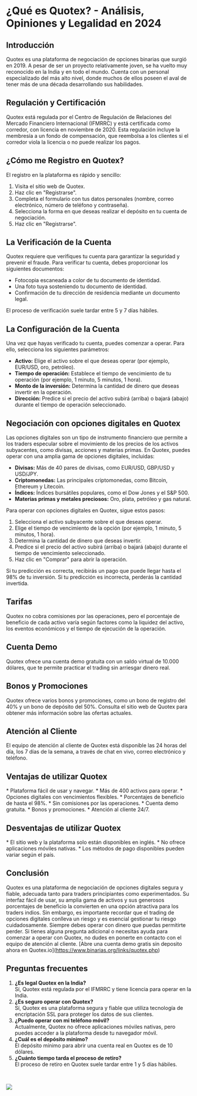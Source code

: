 # ¿Qué es Quotex? - Análisis, Opiniones y Legalidad en 2024

## Introducción

Quotex es una plataforma de negociación de opciones binarias que surgió
en 2019. A pesar de ser un proyecto relativamente joven, se ha vuelto
muy reconocido en la India y en todo el mundo. Cuenta con un personal
especializado del más alto nivel, donde muchos de ellos poseen el aval
de tener más de una década desarrollando sus habilidades.

## Regulación y Certificación

Quotex está regulada por el Centro de Regulación de Relaciones del
Mercado Financiero Internacional (IFMRRC) y está certificada como
corredor, con licencia en noviembre de 2020. Esta regulación incluye la
membresía a un fondo de compensación, que reembolsa a los clientes si el
corredor viola la licencia o no puede realizar los pagos.

## ¿Cómo me Registro en Quotex?

El registro en la plataforma es rápido y sencillo:

1.  Visita el sitio web de Quotex.
2.  Haz clic en "Registrarse".
3.  Completa el formulario con tus datos personales (nombre, correo
    electrónico, número de teléfono y contraseña).
4.  Selecciona la forma en que deseas realizar el depósito en tu cuenta
    de negociación.
5.  Haz clic en "Registrarse".

## La Verificación de la Cuenta

Quotex requiere que verifiques tu cuenta para garantizar la seguridad y
prevenir el fraude. Para verificar tu cuenta, debes proporcionar los
siguientes documentos:

-   Fotocopia escaneada a color de tu documento de identidad.
-   Una foto tuya sosteniendo tu documento de identidad.
-   Confirmación de tu dirección de residencia mediante un documento
    legal.

El proceso de verificación suele tardar entre 5 y 7 días hábiles.

## La Configuración de la Cuenta

Una vez que hayas verificado tu cuenta, puedes comenzar a operar. Para
ello, selecciona los siguientes parámetros:

-   **Activo:** Elige el activo sobre el que deseas operar (por ejemplo,
    EUR/USD, oro, petróleo).
-   **Tiempo de operación:** Establece el tiempo de vencimiento de tu
    operación (por ejemplo, 1 minuto, 5 minutos, 1 hora).
-   **Monto de la inversión:** Determina la cantidad de dinero que
    deseas invertir en la operación.
-   **Dirección:** Predice si el precio del activo subirá (arriba) o
    bajará (abajo) durante el tiempo de operación seleccionado.

## Negociación con opciones digitales en Quotex

Las opciones digitales son un tipo de instrumento financiero que permite
a los traders especular sobre el movimiento de los precios de los
activos subyacentes, como divisas, acciones y materias primas. En
Quotex, puedes operar con una amplia gama de opciones digitales,
incluidas:

-   **Divisas:** Más de 40 pares de divisas, como EUR/USD, GBP/USD y
    USD/JPY.
-   **Criptomonedas:** Las principales criptomonedas, como Bitcoin,
    Ethereum y Litecoin.
-   **Índices:** Índices bursátiles populares, como el Dow Jones y el
    S&P 500.
-   **Materias primas y metales preciosos:** Oro, plata, petróleo y gas
    natural.

Para operar con opciones digitales en Quotex, sigue estos pasos:

1.  Selecciona el activo subyacente sobre el que deseas operar.
2.  Elige el tiempo de vencimiento de la opción (por ejemplo, 1 minuto,
    5 minutos, 1 hora).
3.  Determina la cantidad de dinero que deseas invertir.
4.  Predice si el precio del activo subirá (arriba) o bajará (abajo)
    durante el tiempo de vencimiento seleccionado.
5.  Haz clic en "Comprar" para abrir la operación.

Si tu predicción es correcta, recibirás un pago que puede llegar hasta
el 98% de tu inversión. Si tu predicción es incorrecta, perderás la
cantidad invertida.

## Tarifas

Quotex no cobra comisiones por las operaciones, pero el porcentaje de
beneficio de cada activo varía según factores como la liquidez del
activo, los eventos económicos y el tiempo de ejecución de la operación.

## Cuenta Demo

Quotex ofrece una cuenta demo gratuita con un saldo virtual de 10.000
dólares, que te permite practicar el trading sin arriesgar dinero real.

## Bonos y Promociones

Quotex ofrece varios bonos y promociones, como un bono de registro del
40% y un bono de depósito del 50%. Consulta el sitio web de Quotex para
obtener más información sobre las ofertas actuales.

## Atención al Cliente

El equipo de atención al cliente de Quotex está disponible las 24 horas
del día, los 7 días de la semana, a través de chat en vivo, correo
electrónico y teléfono.

## Ventajas de utilizar Quotex

\* Plataforma fácil de usar y navegar. \* Más de 400 activos para
operar. \* Opciones digitales con vencimientos flexibles. \* Porcentajes
de beneficio de hasta el 98%. \* Sin comisiones por las operaciones. \*
Cuenta demo gratuita. \* Bonos y promociones. \* Atención al cliente
24/7.

## Desventajas de utilizar Quotex

\* El sitio web y la plataforma solo están disponibles en inglés. \* No
ofrece aplicaciones móviles nativas. \* Los métodos de pago disponibles
pueden variar según el país.

## Conclusión

Quotex es una plataforma de negociación de opciones digitales segura y
fiable, adecuada tanto para traders principiantes como experimentados.
Su interfaz fácil de usar, su amplia gama de activos y sus generosos
porcentajes de beneficio la convierten en una opción atractiva para los
traders indios. Sin embargo, es importante recordar que el trading de
opciones digitales conlleva un riesgo y es esencial gestionar tu riesgo
cuidadosamente. Siempre debes operar con dinero que puedas permitirte
perder. Si tienes alguna pregunta adicional o necesitas ayuda para
comenzar a operar con Quotex, no dudes en ponerte en contacto con el
equipo de atención al cliente. \[Abre una cuenta demo gratis sin
deposito ahora en Quotex.io\](https://www.binarias.org/links/quotex.php)

## Preguntas frecuentes

1.  **¿Es legal Quotex en la India?**\
    Sí, Quotex está regulada por el IFMRRC y tiene licencia para operar
    en la India.
2.  **¿Es seguro operar con Quotex?**\
    Sí, Quotex es una plataforma segura y fiable que utiliza tecnología
    de encriptación SSL para proteger los datos de sus clientes.
3.  **¿Puedo operar con mi teléfono móvil?**\
    Actualmente, Quotex no ofrece aplicaciones móviles nativas, pero
    puedes acceder a la plataforma desde tu navegador móvil.
4.  **¿Cuál es el depósito mínimo?**\
    El depósito mínimo para abrir una cuenta real en Quotex es de 10
    dólares.
5.  **¿Cuánto tiempo tarda el proceso de retiro?**\
    El proceso de retiro en Quotex suele tardar entre 1 y 5 días
    hábiles.

 

[![](https://static.quotex.io/files/4_en/300_250.jpg)](https://traff.sbs/brokerqxlid)


